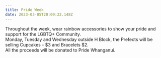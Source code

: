 ```yaml
---
title: Pride Week
date: 2023-03-05T20:09:22.148Z
---
```


Throughout the week, wear rainbow accessories to show your pride and support for the LGBTQ+ Community.   
Monday, Tuesday and Wednesday outside H Block, the Prefects will be selling Cupcakes - $3 and Bracelets $2.  
All the proceeds will be donated to Pride Whanganui.